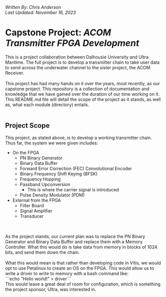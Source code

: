 *Written By: Chris Anderson*<br>
*Last Updated: November 16, 2023*

# Capstone Project: *ACOM Transmitter FPGA Development*
This is a project collaboration between Dalhousie University and Ultra Maritime. The full project is to develop a transmitter chain to take user data to send across the underwater channel to the sister project, the ACOM Receiver. 
<br>
<br>
This project has had many hands on it over the years, most recently, as our capstone project. This repository is a collection of documentation and knowledge that we have gained over the duration of our time working on it. This README\.md file will detail the scope of the project as it stands, as well as, what each module (directory) entails. 
<br> 
<br>
## Project Scope
This project, as stated above, is to develop a working transmitter chain. Thus far, the system we were given includes: <br>

+ On the FPGA
    + PN Binary Generator
    + Binary Data Buffer
    + Forward Error Correction (FEC) Convolutional Encoder
    + Binary Frequency Shift Keying (BFSK)
    + Frequency Hopping
    + Passband Upconversion
        + This is where the carrier signal is introduced
    + Pulse Density Modulator (PDM)
+ External from the FPGA
    + Filter Board
    + Signal Amplifier
    + Transducer
<br>
<br>
As the project stands, our current plan was to replace the PN Binary Generator and Binary Data Buffer and replace them with a Memory Controller. What this would do is take data from memory in blocks of 1024 bits, and send them down the chain. 
<br>
<br>
What this would mean is that rather than developing code in Vitis, we would opt to use Petalinux to create an OS on the FPGA. This would allow us to write a driver to write to memory with a bash command like: <br>
```echo "Hello world!" > driver``` <br>
This would leave a great deal of room for configuration, which is something the project sponsor, Ultra, was interested in.